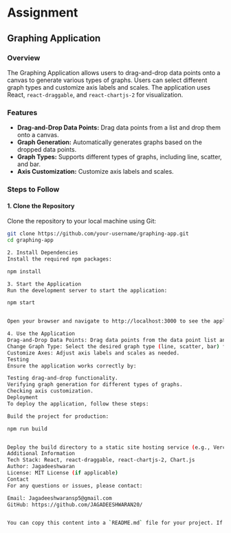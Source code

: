 # Assignment

## Graphing Application

### Overview
The Graphing Application allows users to drag-and-drop data points onto a canvas to generate various types of graphs. Users can select different graph types and customize axis labels and scales. The application uses React, `react-draggable`, and `react-chartjs-2` for visualization.

### Features
- **Drag-and-Drop Data Points:** Drag data points from a list and drop them onto a canvas.
- **Graph Generation:** Automatically generates graphs based on the dropped data points.
- **Graph Types:** Supports different types of graphs, including line, scatter, and bar.
- **Axis Customization:** Customize axis labels and scales.

### Steps to Follow

#### 1. Clone the Repository
Clone the repository to your local machine using Git:
```sh
git clone https://github.com/your-username/graphing-app.git
cd graphing-app

2. Install Dependencies
Install the required npm packages:

npm install

3. Start the Application
Run the development server to start the application:

npm start


Open your browser and navigate to http://localhost:3000 to see the application in action.

4. Use the Application
Drag-and-Drop Data Points: Drag data points from the data point list and drop them onto the canvas.
Change Graph Type: Select the desired graph type (line, scatter, bar) from the dropdown menu.
Customize Axes: Adjust axis labels and scales as needed.
Testing
Ensure the application works correctly by:

Testing drag-and-drop functionality.
Verifying graph generation for different types of graphs.
Checking axis customization.
Deployment
To deploy the application, follow these steps:

Build the project for production:

npm run build


Deploy the build directory to a static site hosting service (e.g., Vercel, Netlify).
Additional Information
Tech Stack: React, react-draggable, react-chartjs-2, Chart.js
Author: Jagadeeshwaran
License: MIT License (if applicable)
Contact
For any questions or issues, please contact:

Email: Jagadeeshwaransp5@gmail.com
GitHub: https://github.com/JAGADEESHWARAN20/


You can copy this content into a `README.md` file for your project. If you need any adjustments, feel free to let me know!
